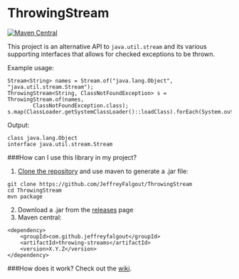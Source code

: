 ThrowingStream
==============
[![Maven Central](https://maven-badges.herokuapp.com/maven-central/com.github.jeffreyfalgout/throwing-streams/badge.svg)](https://maven-badges.herokuapp.com/maven-central/com.github.jeffreyfalgout/throwing-streams)

This project is an alternative API to `java.util.stream` and its various supporting interfaces that allows for checked exceptions to be thrown.

Example usage:

````
Stream<String> names = Stream.of("java.lang.Object", "java.util.stream.Stream");
ThrowingStream<String, ClassNotFoundException> s = ThrowingStream.of(names, 
        ClassNotFoundException.class);
s.map(ClassLoader.getSystemClassLoader()::loadClass).forEach(System.out::println);
````

Output:

````
class java.lang.Object
interface java.util.stream.Stream
````

###How can I use this library in my project?
 1. [Clone the repository](http://git-scm.com/book/en/Git-Basics-Getting-a-Git-Repository#Cloning-an-Existing-Repository) and use maven to generate a .jar file:
````
git clone https://github.com/JeffreyFalgout/ThrowingStream
cd ThrowingStream
mvn package
````
 2. Download a .jar from the [releases](https://github.com/JeffreyFalgout/ThrowingStream/releases) page
 3. Maven central:
````
<dependency>
    <groupId>com.github.jeffreyfalgout</groupId>
    <artifactId>throwing-streams</artifactId>
    <version>X.Y.Z</version>
</dependency>
````

###How does it work?
Check out the [wiki](https://github.com/JeffreyFalgout/ThrowingStream/wiki/How-it-works).
